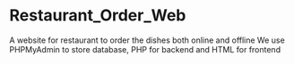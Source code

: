 # Restaurant_Order_Web
A website for restaurant to order the dishes both online and offline
We use PHPMyAdmin to store database, PHP for backend and HTML for frontend
